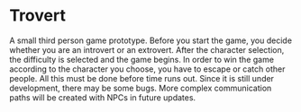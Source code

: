 # Trovert

A small third person game prototype. Before you start the game, you decide whether you are an introvert or an extrovert. After the character selection, the difficulty is selected and the game begins. In order to win the game according to the character you choose, you have to escape or catch other people. All this must be done before time runs out. Since it is still under development, there may be some bugs. More complex communication paths will be created with NPCs in future updates.
